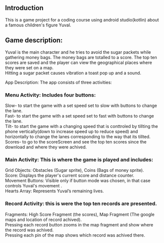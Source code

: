 ## Introduction
This is a game project for a coding course using android studio(kotlin) about a famous children's figure Yuval.

## Game description:
Yuval is the main character and he tries to avoid the sugar packets while gathering money bags.
The money bags are totalled to a score. The top ten scores are saved and the player can view the geographical places where they were set on a map.<br />
Hitting a sugar packet causes vibration a toast pop up and a sound.


App Description: The app consists of three activities:

### Menu Activity: Includes four buttons:<br />
Slow- to start the game with a set speed set to slow with buttons to change the lane.<br />
Fast- to start the game with a set speed set to fast with buttons to change the lane.<br />
Tilt- to start the game with a changing speed that is conttroled by tillting the phone vertically(down to increase speed up to reduce speed) and horizontally to change the lanes corresponding to the way that its tillted.<br />
Scores- to go to the scoreScreen and see the top ten scores since the download and where they were achived.<br />

### Main Activity: This is where the game is played and includes:<br />
Grid Objects: Obstacles (Sugar sprite), Coins (Bags of money sprite).<br />
Score: Displays the player's current score and distance counter.<br />
Movement Buttons: Visible only if button mode was chosen, in that case controls Yuval's movement .<br />
Hearts Array: Represents Yuval’s remaining lives.<br />

### Record Activity: this is were the top ten records are presented.<br />
Fragments: High Score Fragment (the scores), Map Fragment (The google maps and location of record achived).<br />
Pressing each record button zooms in the map fragment and show where the record was achived.<br />
Pressing each pin of the map shows which record was achived there.<br />
